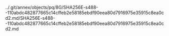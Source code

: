 ../.git/annex/objects/pq/8G/SHA256E-s488--110abdc482877665c14cffeb2e58185ebdf90eea80d7916975e35915c8ea0cd2.md/SHA256E-s488--110abdc482877665c14cffeb2e58185ebdf90eea80d7916975e35915c8ea0cd2.md